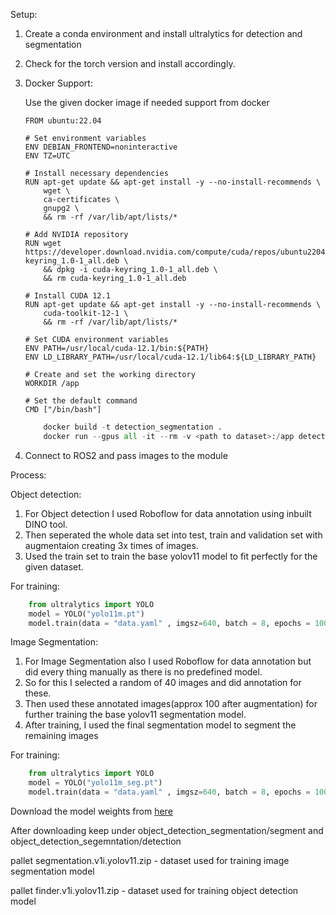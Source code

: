 Setup:

1) Create a conda environment and install ultralytics for detection and segmentation
2) Check for the torch version and install accordingly.
3) Docker Support:
    
    Use the given docker image if needed support from docker
    ```Docker
    FROM ubuntu:22.04

    # Set environment variables
    ENV DEBIAN_FRONTEND=noninteractive
    ENV TZ=UTC
    
    # Install necessary dependencies
    RUN apt-get update && apt-get install -y --no-install-recommends \
        wget \
        ca-certificates \
        gnupg2 \
        && rm -rf /var/lib/apt/lists/*
    
    # Add NVIDIA repository
    RUN wget https://developer.download.nvidia.com/compute/cuda/repos/ubuntu2204/x86_64/cuda-keyring_1.0-1_all.deb \
        && dpkg -i cuda-keyring_1.0-1_all.deb \
        && rm cuda-keyring_1.0-1_all.deb
    
    # Install CUDA 12.1
    RUN apt-get update && apt-get install -y --no-install-recommends \
        cuda-toolkit-12-1 \
        && rm -rf /var/lib/apt/lists/*
    
    # Set CUDA environment variables
    ENV PATH=/usr/local/cuda-12.1/bin:${PATH}
    ENV LD_LIBRARY_PATH=/usr/local/cuda-12.1/lib64:${LD_LIBRARY_PATH}
    
    # Create and set the working directory
    WORKDIR /app

    # Set the default command
    CMD ["/bin/bash"]
    
    ```

    ```python
        docker build -t detection_segmentation .
        docker run --gpus all -it --rm -v <path to dataset>:/app detection_segmentation
    ```

5)  Connect to ROS2 and pass images to the module


Process:

Object detection:
1) For Object detection I used Roboflow for data annotation using inbuilt DINO tool.
2) Then seperated the whole data set into test, train and validation set with augmentaion creating 3x times of images.
3) Used the train set to train the base yolov11 model to fit perfectly for the given dataset.

For training:
```python
    from ultralytics import YOLO
    model = YOLO("yolo11m.pt")
    model.train(data = "data.yaml" , imgsz=640, batch = 8, epochs = 100, workers=1,device=0)
```

Image Segmentation:
1) For Image Segmentation also I used Roboflow for data annotation but did every thing manually as there is no predefined model.
2) So for this I selected a random of 40 images and did annotation for these.
3) Then used these annotated images(approx 100 after augmentation) for further training the base yolov11 segmentation model.
4) After training, I used the final segmentation model to segment the remaining images

For training:
```python
    from ultralytics import YOLO
    model = YOLO("yolo11m_seg.pt")
    model.train(data = "data.yaml" , imgsz=640, batch = 8, epochs = 100, workers=1,device=0)
```

Download the model weights from [here](https://drive.google.com/drive/folders/197itXF1hBAPCWeMIsXq8LiZ5_OAOyxpK?usp=sharing)

After downloading keep under object_detection_segmentation/segment and object_detection_segemntation/detection

pallet segmentation.v1i.yolov11.zip - dataset used for training image segmentation model

pallet finder.v1i.yolov11.zip - dataset used for training object detection model


